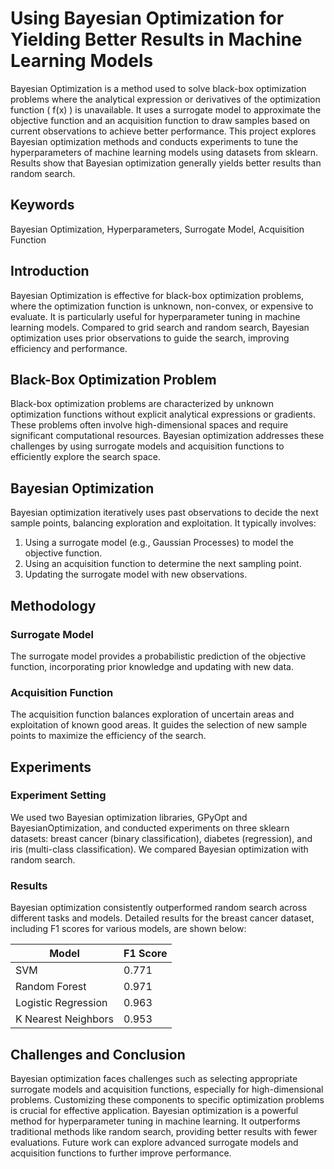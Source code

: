 

# Using Bayesian Optimization for Yielding Better Results in Machine Learning Models

Bayesian Optimization is a method used to solve black-box optimization problems where the analytical expression or derivatives of the optimization function \( f(x) \) is unavailable. It uses a surrogate model to approximate the objective function and an acquisition function to draw samples based on current observations to achieve better performance. This project explores Bayesian optimization methods and conducts experiments to tune the hyperparameters of machine learning models using datasets from sklearn. Results show that Bayesian optimization generally yields better results than random search.

## Keywords
Bayesian Optimization, Hyperparameters, Surrogate Model, Acquisition Function

## Introduction
Bayesian Optimization is effective for black-box optimization problems, where the optimization function is unknown, non-convex, or expensive to evaluate. It is particularly useful for hyperparameter tuning in machine learning models. Compared to grid search and random search, Bayesian optimization uses prior observations to guide the search, improving efficiency and performance.

## Black-Box Optimization Problem
Black-box optimization problems are characterized by unknown optimization functions without explicit analytical expressions or gradients. These problems often involve high-dimensional spaces and require significant computational resources. Bayesian optimization addresses these challenges by using surrogate models and acquisition functions to efficiently explore the search space.

## Bayesian Optimization
Bayesian optimization iteratively uses past observations to decide the next sample points, balancing exploration and exploitation. It typically involves:
1. Using a surrogate model (e.g., Gaussian Processes) to model the objective function.
2. Using an acquisition function to determine the next sampling point.
3. Updating the surrogate model with new observations.

## Methodology

### Surrogate Model
The surrogate model provides a probabilistic prediction of the objective function, incorporating prior knowledge and updating with new data.

### Acquisition Function
The acquisition function balances exploration of uncertain areas and exploitation of known good areas. It guides the selection of new sample points to maximize the efficiency of the search.


## Experiments

### Experiment Setting
We used two Bayesian optimization libraries, GPyOpt and BayesianOptimization, and conducted experiments on three sklearn datasets: breast cancer (binary classification), diabetes (regression), and iris (multi-class classification). We compared Bayesian optimization with random search.

### Results
Bayesian optimization consistently outperformed random search across different tasks and models. Detailed results for the breast cancer dataset, including F1 scores for various models, are shown below:

| Model              | F1 Score |
|--------------------|----------|
| SVM                | 0.771    |
| Random Forest      | 0.971    |
| Logistic Regression| 0.963    |
| K Nearest Neighbors| 0.953    |

## Challenges and Conclusion
Bayesian optimization faces challenges such as selecting appropriate surrogate models and acquisition functions, especially for high-dimensional problems. Customizing these components to specific optimization problems is crucial for effective application. Bayesian optimization is a powerful method for hyperparameter tuning in machine learning. It outperforms traditional methods like random search, providing better results with fewer evaluations. Future work can explore advanced surrogate models and acquisition functions to further improve performance.



